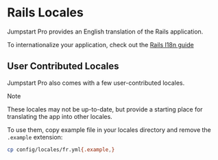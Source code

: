 # Rails Locales

Jumpstart Pro provides an English translation of the Rails application.

To internationalize your application, check out the [Rails I18n guide](https://guides.rubyonrails.org/i18n.html)

## User Contributed Locales

Jumpstart Pro also comes with a few user-contributed locales.

> [!NOTE]
> These locales may not be up-to-date, but provide a starting place for translating the app into other locales.

To use them, copy example file in your locales directory and remove the `.example` extension:

```bash
cp config/locales/fr.yml{.example,}
```
